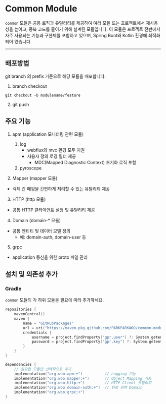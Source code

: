 # Common Module
`common` 모듈은 공통 로직과 유틸리티를 제공하여 여러 모듈 또는 프로젝트에서 재사용성을 높이고, 중복 코드를 줄이기 위해 설계된 모듈입니다. 이 모듈은 프로젝트 전반에서 자주 사용되는 기능과 구현체를 포함하고 있으며, Spring Boot와 Kotlin 환경에 최적화되어 있습니다.

---

## 배포방법
git branch 의 prefix 기준으로 해당 모듈을 배포합니다.
1. branch checkout
```shell
git checkout -b modulename/feature
```
2. git push


## 주요 기능
1. apm (application 모니터링 관련 모듈)
   1. log
      - webflux와 mvc 환경 모두 지원
      - 사용자 정의 로깅 필터 제공
        - MDC(Mapped Diagnostic Context) 초기화 로직 포함
   2. pyroscope

2. Mapper (mapper 모듈)
- 객체 간 매핑을 간편하게 처리할 수 있는 유틸리티 제공

3. HTTP (http 모듈)
- 공통 HTTP 클라이언트 설정 및 유틸리티 제공

4. Domain (domain-* 모듈)
- 공통 엔티티 및 데이터 모델 정의
  - 예: domain-auth, domain-user 등

5. grpc
- application 통신을 위한 proto 파일 관리


## 설치 및 의존성 추가

### Gradle
`common` 모듈의 각 하위 모듈을 필요에 따라 추가하세요.

```kotlin
repositories {
    mavenCentral()
    maven {
        name = "GitHubPackages"
        url = uri("https://maven.pkg.github.com/PARKPARKWOO/common-module")
        credentials {
            username = project.findProperty("gpr.user") ?: System.getenv("GITHUB_USERNAME")
            password = project.findProperty("gpr.key") ?: System.getenv("GITHUB_TOKEN")
        }
    }
}

dependencies {
    // 필요한 모듈만 선택적으로 추가
    implementation("org.woo:apm:+")          // Logging 기능
    implementation("org.woo:mapper:+")       // Object Mapping 기능
    implementation("org.woo:http:+")         // HTTP Client 유틸리티
    implementation("org.woo:domain-auth:+")  // 인증 관련 Domain
    implementation("org.woo:grpc:+")
}

```